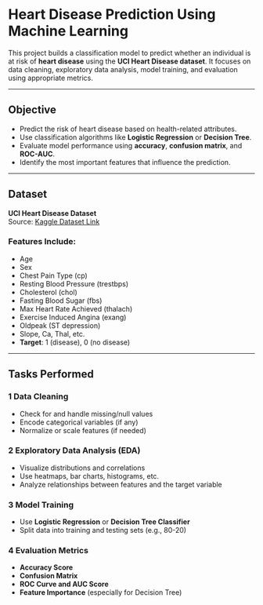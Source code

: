 # Heart Disease Prediction Using Machine Learning

This project builds a classification model to predict whether an individual is at risk of **heart disease** using the **UCI Heart Disease dataset**. It focuses on data cleaning, exploratory data analysis, model training, and evaluation using appropriate metrics.

---

##  Objective

- Predict the risk of heart disease based on health-related attributes.
- Use classification algorithms like **Logistic Regression** or **Decision Tree**.
- Evaluate model performance using **accuracy**, **confusion matrix**, and **ROC-AUC**.
- Identify the most important features that influence the prediction.

---

##  Dataset

**UCI Heart Disease Dataset**  
Source: [Kaggle Dataset Link](https://www.kaggle.com/ronitf/heart-disease-uci)

### Features Include:
- Age
- Sex
- Chest Pain Type (cp)
- Resting Blood Pressure (trestbps)
- Cholesterol (chol)
- Fasting Blood Sugar (fbs)
- Max Heart Rate Achieved (thalach)
- Exercise Induced Angina (exang)
- Oldpeak (ST depression)
- Slope, Ca, Thal, etc.
- **Target**: 1 (disease), 0 (no disease)

---

##  Tasks Performed

### 1️ Data Cleaning
- Check for and handle missing/null values
- Encode categorical variables (if any)
- Normalize or scale features (if needed)

### 2️ Exploratory Data Analysis (EDA)
- Visualize distributions and correlations
- Use heatmaps, bar charts, histograms, etc.
- Analyze relationships between features and the target variable

### 3️ Model Training
- Use **Logistic Regression** or **Decision Tree Classifier**
- Split data into training and testing sets (e.g., 80-20)

### 4 Evaluation Metrics
- **Accuracy Score**
- **Confusion Matrix**
- **ROC Curve and AUC Score**
- **Feature Importance** (especially for Decision Tree)


